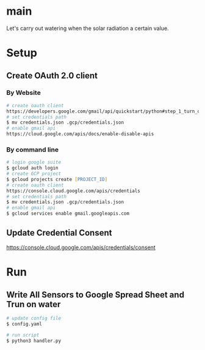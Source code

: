 # main
Let's carry out watering when the solar radiation a certain value.

# Setup
## Create OAuth 2.0 client
### By Website
```zsh
# create oauth client
https://developers.google.com/gmail/api/quickstart/python#step_1_turn_on_the
# set credentials path
$ mv credentials.json .gcp/credentials.json
# enable gmail api
https://cloud.google.com/apis/docs/enable-disable-apis
```

### By command line
```zsh
# login google suite
$ gcloud auth login
# create GCP project
$ gcloud projects create [PROJECT_ID]
# create oauth client
https://console.cloud.google.com/apis/credentials
# set credentials path
$ mv credentials.json .gcp/credentials.json
# enable gmail api
$ gcloud services enable gmail.googleapis.com
```

## Update Credential Consent
https://console.cloud.google.com/apis/credentials/consent

# Run
## Write All Sensors to Google Spread Sheet and Trun on water
```zsh
# update config file
$ config.yaml

# run script
$ python3 handler.py
```